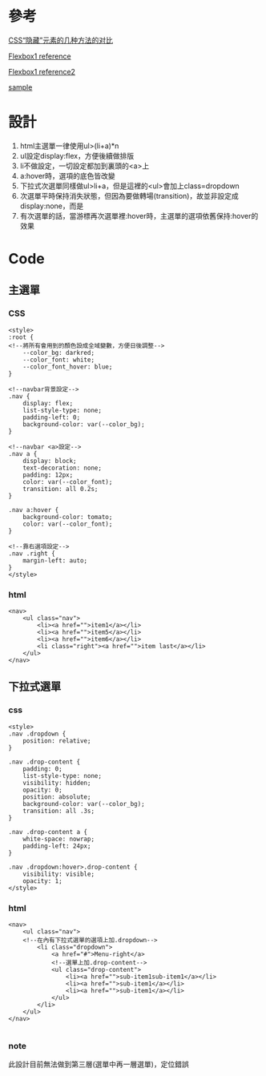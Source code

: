 # 參考
[CSS“隐藏”元素的几种方法的对比](http://luopq.com/2016/02/15/css-tricks-of-hide-element/)

 <a href="https://www.google.com.tw/url?sa=t&rct=j&q=&esrc=s&source=web&cd=1&cad=rja&uact=8&ved=0ahUKEwigvfjmn_TUAhWGEpQKHb32CusQFgglMAA&url=http%3A%2F%2Fzh-tw.learnlayout.com%2Fflexbox.html&usg=AFQjCNG8h108yYloRgR2f98EauF1-u7atA"
                    target="_blank">Flexbox1 reference</a>

<a href=" http://www.oxxostudio.tw/articles/201501/css-flexbox.html" target="_blank">Flexbox1 reference2</a>

<a href="https://www.w3schools.com/css/tryit.asp?filename=trycss_dropdown_navbar" target="_blank">sample</a>

# 設計

1. html主選單一律使用ul>(li+a)*n
2. ul設定display:flex，方便後續做排版
1. li不做設定，一切設定都加到裏頭的&lt;a>上
2. a:hover時，選項的底色皆改變
4. 下拉式次選單同樣做ul>li+a，但是這裡的&lt;ul>會加上class=dropdown
1. 次選單平時保持消失狀態，但因為要做轉場(transition)，故並非設定成display:none，而是
4. 有次選單的話，當游標再次選單裡:hover時，主選單的選項依舊保持:hover的效果

# Code
## 主選單
### CSS
```
<style>
:root {
<!--將所有會用到的顏色設成全域變數，方便日後調整-->
    --color_bg: darkred;
    --color_font: white;
    --color_font_hover: blue;
}

<!--navbar背景設定-->
.nav {
    display: flex;
    list-style-type: none;
    padding-left: 0;
    background-color: var(--color_bg);
}

<!--navbar <a>設定-->
.nav a {
    display: block;
    text-decoration: none;
    padding: 12px;
    color: var(--color_font);
    transition: all 0.2s;
}

.nav a:hover {
    background-color: tomato;
    color: var(--color_font);
}

<!--靠右選項設定-->
.nav .right {
    margin-left: auto;
}
</style>
```

### html
```
<nav>
    <ul class="nav">
        <li><a href="">item1</a></li>
        <li><a href="">item5</a></li>
        <li><a href="">item6</a></li>
        <li class="right"><a href="">item last</a></li>
    </ul>
</nav>
```
## 下拉式選單

### css
```
<style>
.nav .dropdown {
    position: relative;
}

.nav .drop-content {
    padding: 0;
    list-style-type: none;
    visibility: hidden;
    opacity: 0;
    position: absolute;
    background-color: var(--color_bg);
    transition: all .3s;
}

.nav .drop-content a {
    white-space: nowrap;
    padding-left: 24px;
}

.nav .dropdown:hover>.drop-content {
    visibility: visible;
    opacity: 1;
</style>
```

### html
```
<nav>
    <ul class="nav">
    <!--在內有下拉式選單的選項上加.dropdown-->
        <li class="dropdown">
            <a href="#">Menu-right</a>
            <!--選單上加.drop-content-->
            <ul class="drop-content">
                <li><a href="">sub-item1sub-item1</a></li>
                <li><a href="">sub-item1</a></li>
                <li><a href="">sub-item1</a></li>
            </ul>
        </li>
    </ul>
</nav>
        
```
### note
此設計目前無法做到第三層(選單中再一層選單)，定位錯誤

